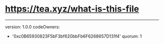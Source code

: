 # https://tea.xyz/what-is-this-file
---
version: 1.0.0
codeOwners:
  - '0xc0B65930823F5bF3bf620bbFb6F6268657D131f4'
quorum: 1
